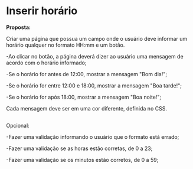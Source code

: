 # Inserir horário

**Proposta:**

Criar uma página que possua um campo onde o usuário deve informar um horário qualquer no formato HH:mm e um botão.

  -Ao clicar no botão, a página deverá dizer ao usuário uma mensagem de acordo com o horário informado;

  -Se o horário for antes de 12:00, mostrar a mensagem "Bom dia!";

  -Se o horário for entre 12:00 e 18:00, mostrar a mensagem "Boa tarde!";

  -Se o horário for após 18:00, mostrar a mensagem "Boa noite!";


Cada mensagem deve ser em uma cor diferente, definida no CSS.
##

Opcional:

  -Fazer uma validação informando o usuário que o formato está errado;

  -Fazer uma validação se as horas estão corretas, de 0 a 23;

  -Fazer uma validação se os minutos estão corretos, de 0 a 59;
